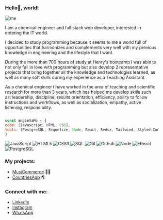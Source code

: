 ### Hello👋, world!

![me](https://user-images.githubusercontent.com/98479358/187535859-6aebe0d7-d944-4aef-9226-0fe4957c3d02.png)

I am a chemical engineer and full stack web developer, interested in entering the IT world.

I decided to study programming because it seems to me a world full of opportunities that harmonizes and complements very well with my previous knowledge in engineering and the lifestyle that I want.

During the more than 700 hours of study at Henry's bootcamp I was able to not only fall in love with programming but also develop 2 representative projects that bring together all the knowledge and technologies learned, as well as many soft skills during my experience as a Teaching Assistant.

As a chemical engineer I have worked in the area of teaching and scientific research for more than 3 years, which has helped me develop skills such as: leadership, discipline, results orientation, efficiency, ability to follow instructions and workflows, as well as socialization, empathy, active listening, responsibility.

```js

const angieVaMo = {
code: [Javascript, HTML, CSS],
tools: [PostgreSQL, Sequelize, Node, React, Redux, Tailwind, Styled-Components]
}

```

![JavaScript](https://img.shields.io/badge/-JavaScript-000000?style=flat&logo=javascript)
![HTML5](https://img.shields.io/badge/-HTML5-000000?style=flat&logo=html5)
![CSS3](https://img.shields.io/badge/-CSS-000000?style=flat&logo=css3)
![SQL](https://img.shields.io/badge/-SQL-000000?style=flat&logo=mysql)
![Git](https://img.shields.io/badge/-Git-000000?style=flat&logo=git)
![Github](https://img.shields.io/badge/-Github-000000?style=flat&logo=github)
![Node](https://img.shields.io/badge/-Node-000000?style=flat&logo=node.js)
![EReact](https://img.shields.io/badge/-React-000000?style=flat&logo=react) 
![PostgreSQL](https://img.shields.io/badge/-PostgreSQL-000000?style=flat&logo=postgresql)


### My projects:
- [MusiCommerce](https://musicommerce2022.vercel.app/) 🎼🎷
- [CountriesApp](https://countriespi2022.vercel.app/) 🌎


### Connect with me:
- [LinkedIn](https://www.linkedin.com/in/angie-va-moreno/) 
- [Instagram](https://instagram.com/anvamopa?igshid=YmMyMTA2M2Y=)
- [WhatsApp](https://wa.me/573106429270)


<!--
**AngieVaMo/AngieVaMo** is a ✨ _special_ ✨ repository because its `README.md` (this file) appears on your GitHub profile.

Here are some ideas to get you started:

- 🔭 I’m currently working on ...
- 🌱 I’m currently learning ...
- 👯 I’m looking to collaborate on ...
- 🤔 I’m looking for help with ...
- 💬 Ask me about ...
- 📫 How to reach me: ...
- 😄 Pronouns: ...
- ⚡ Fun fact: ...
-->
